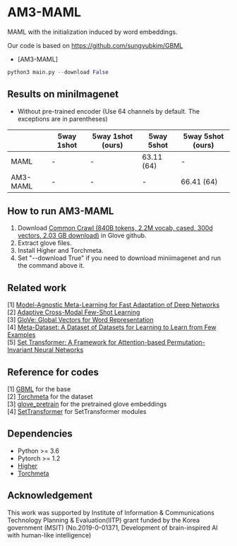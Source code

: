 # AM3-MAML
MAML with the initialization induced by word embeddings.

Our code is based on https://github.com/sungyubkim/GBML

* [AM3-MAML]

```python
python3 main.py --download False
```

## Results on miniImagenet

* Without pre-trained encoder (Use 64 channels by default. The exceptions are in parentheses)

|                | 5way 1shot          | 5way 1shot (ours) | 5way 5shot          | 5way 5shot (ours) |
| -------------- | ------------------- | ----------------- | ------------------- | ----------------- |
| MAML           | -                   | -                 | 63.11 (64)          | -                 |
| AM3-MAML       | -                   | -                 | -                   | 66.41 (64)        |

## How to run AM3-MAML

1. Download [Common Crawl (840B tokens, 2.2M vocab, cased, 300d vectors, 2.03 GB download)](https://github.com/stanfordnlp/GloVe) in Glove github. 
2. Extract glove files. 
3. Install Higher and Torchmeta.
4. Set "--download True" if you need to download miniimagenet and run the command above it.

## Related work

[1] [Model-Agnostic Meta-Learning for Fast Adaptation of Deep Networks](https://arxiv.org/abs/1703.03400) \
[2] [Adaptive Cross-Modal Few-Shot Learning](https://arxiv.org/abs/1902.07104) \
[3] [GloVe: Global Vectors for Word Representation](https://nlp.stanford.edu/pubs/glove.pdf) \
[4] [Meta-Dataset: A Dataset of Datasets for Learning to Learn from Few Examples](https://arxiv.org/abs/1903.03096) \
[5] [Set Transformer: A Framework for Attention-based Permutation-Invariant Neural Networks](https://arxiv.org/abs/1810.00825)

## Reference for codes

[1] [GBML](https://github.com/sungyubkim/GBML) for the base \
[2] [Torchmeta](https://github.com/tristandeleu/pytorch-meta) for the dataset \
[3] [glove_pretrain](https://github.com/aerinkim/glove_pretrain) for the pretrained glove embeddings \
[4] [SetTransformer](https://github.com/juho-lee/set_transformer) for SetTransformer modules

## Dependencies

* Python >= 3.6
* Pytorch >= 1.2
* [Higher](https://github.com/facebookresearch/higher) 
* [Torchmeta](https://github.com/tristandeleu/pytorch-meta) 

## Acknowledgement

This work was supported by Institute of Information & Communications Technology Planning & Evaluation(IITP) grant funded by the Korea government (MSIT) (No.2019-0-01371, Development of brain-inspired AI with human-like intelligence)
